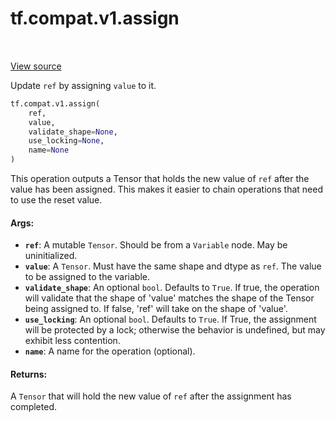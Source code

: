 <div itemscope itemtype="http://developers.google.com/ReferenceObject">
<meta itemprop="name" content="tf.compat.v1.assign" />
<meta itemprop="path" content="Stable" />
</div>

# tf.compat.v1.assign

<!-- Insert buttons -->

<table class="tfo-notebook-buttons tfo-api" align="left">
</table>

<a target="_blank" href="/code/stable/tensorflow/python/ops/state_ops.py">View source</a>



<!-- Start diff -->
Update `ref` by assigning `value` to it.

``` python
tf.compat.v1.assign(
    ref,
    value,
    validate_shape=None,
    use_locking=None,
    name=None
)
```



<!-- Placeholder for "Used in" -->

This operation outputs a Tensor that holds the new value of `ref` after
the value has been assigned. This makes it easier to chain operations that
need to use the reset value.

#### Args:


* <b>`ref`</b>: A mutable `Tensor`. Should be from a `Variable` node. May be
  uninitialized.
* <b>`value`</b>: A `Tensor`. Must have the same shape and dtype as `ref`. The value to
  be assigned to the variable.
* <b>`validate_shape`</b>: An optional `bool`. Defaults to `True`. If true, the
  operation will validate that the shape of 'value' matches the shape of the
  Tensor being assigned to.  If false, 'ref' will take on the shape of
  'value'.
* <b>`use_locking`</b>: An optional `bool`. Defaults to `True`. If True, the assignment
  will be protected by a lock; otherwise the behavior is undefined, but may
  exhibit less contention.
* <b>`name`</b>: A name for the operation (optional).


#### Returns:

A `Tensor` that will hold the new value of `ref` after
  the assignment has completed.
